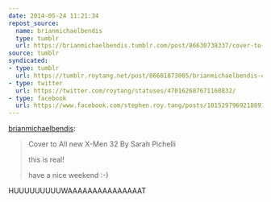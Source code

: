 ```yaml
---
date: 2014-05-24 11:21:34
repost_source:
  name: brianmichaelbendis
  type: tumblr
  url: https://brianmichaelbendis.tumblr.com/post/86630738337/cover-to-all-new-x-men-32-by-sarah-pichelli-this
source: tumblr
syndicated:
- type: tumblr
  url: https://tumblr.roytang.net/post/86681873005/brianmichaelbendis-cover-to-all-new-x-men-32-by
- type: twitter
  url: https://twitter.com/roytang/statuses/470162687671160832/
- type: facebook
  url: https://www.facebook.com/stephen.roy.tang/posts/10152979692188912:0
---
```


<p><a class="tumblr_blog" href="http://brianmichaelbendis.tumblr.com/post/86630738337/cover-to-all-new-x-men-32-by-sarah-pichelli-this">brianmichaelbendis</a>:</p>
<blockquote>
<p>Cover to All new X-Men 32 By Sarah Pichelli</p>
<p>this is real!</p>
<p>have a nice weekend :-)</p>
</blockquote>
<p>HUUUUUUUUUWAAAAAAAAAAAAAAAT</p>